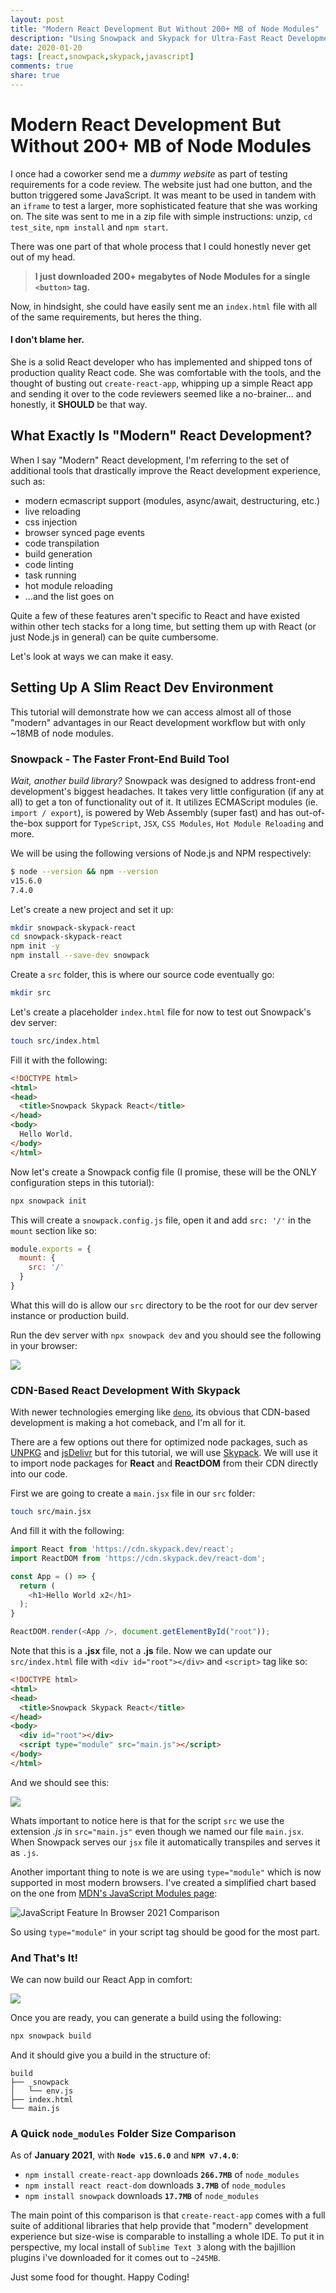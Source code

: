 ```yaml
---
layout: post
title: "Modern React Development But Without 200+ MB of Node Modules"
description: "Using Snowpack and Skypack for Ultra-Fast React Development"
date: 2020-01-20
tags: [react,snowpack,skypack,javascript]
comments: true
share: true
---
```

# Modern React Development But Without 200+ MB of Node Modules

I once had a coworker send me a *dummy website* as part of testing requirements for a code review. The website just had one button, and the button triggered some JavaScript. It was meant to be used in tandem with an `iframe` to test a larger, more sophisticated feature that she was working on. The site was sent to me in a zip file with simple instructions: unzip, `cd test_site`, `npm install` and `npm start`.

There was one part of that whole process that I could honestly never get out of my head. 

> **I just downloaded 200+ megabytes of Node Modules for a single `<button>` tag.** 

Now, in hindsight, she could have easily sent me an `index.html` file with all of the same requirements, but heres the thing. 

#### I don't blame her.

She is a solid React developer who has implemented and shipped tons of production quality React code. She was comfortable with the tools, and the thought of busting out `create-react-app`, whipping up a simple React app and sending it over to the code reviewers seemed like a no-brainer... and honestly, it **SHOULD** be that way.

## What Exactly Is "Modern" React Development?

When I say "Modern" React development, I'm referring to the set of additional tools that drastically improve the React development experience, such as:

- modern ecmascript support (modules, async/await, destructuring, etc.)
- live reloading
- css injection
- browser synced page events
- code transpilation
- build generation
- code linting
- task running
- hot module reloading
- ...and the list goes on

Quite a few of these features aren't specific to React and have existed within other tech stacks for a long time, but setting them up with React (or just Node.js in general) can be quite cumbersome.

Let's look at ways we can make it easy.

## Setting Up A Slim React Dev Environment

This tutorial will demonstrate how we can access almost all of those "modern" advantages in our React development workflow but with only ~18MB of node modules.

### Snowpack - The Faster Front-End Build Tool

*Wait, another build library?* Snowpack was designed to address front-end development's biggest headaches. It takes very little configuration (if any at all) to get a ton of functionality out of it. It utilizes ECMAScript modules (ie. `import / export`), is powered by Web Assembly (super fast) and has out-of-the-box support for `TypeScript`, `JSX`, `CSS Modules`, `Hot Module Reloading` and more.

We will be using the following versions of Node.js and NPM respectively:

```bash
$ node --version && npm --version
v15.6.0
7.4.0
```

Let's create a new project and set it up:

```bash
mkdir snowpack-skypack-react
cd snowpack-skypack-react
npm init -y
npm install --save-dev snowpack
```

Create a `src` folder, this is where our source code eventually go:

```bash
mkdir src
```

Let's create a placeholder `index.html` file for now to test out Snowpack's dev server:

```bash
touch src/index.html
```

Fill it with the following:

```html
<!DOCTYPE html>
<html>
<head>
  <title>Snowpack Skypack React</title>
</head>
<body>
  Hello World.
</body>
</html>
```


Now let's create a Snowpack config file (I promise, these will be the ONLY configuration steps in this tutorial):

```bash
npx snowpack init
```

This will create a `snowpack.config.js` file, open it and add `src: '/'` in the `mount` section like so:

```javascript
module.exports = {
  mount: {
    src: '/'
  }
}
```

What this will do is allow our `src` directory to be the root for our dev server instance or production build.

Run the dev server with `npx snowpack dev` and you should see the following in your browser:

![](https://res.cloudinary.com/dvivnklwq/image/upload/v1610924720/rlxidtvgyhfsnybeutyn.png)

### CDN-Based React Development With Skypack

With newer technologies emerging like [`deno`](https://deno.land/), its obvious that CDN-based development is making a hot comeback, and I'm all for it.

There are a few options out there for optimized node packages, such as [UNPKG](https://unpkg.com/) and [jsDelivr](https://www.jsdelivr.com/) but for this tutorial, we will use [Skypack](https://www.skypack.dev/). We will use it to import node packages for **React** and **ReactDOM** from their CDN directly into our code.

First we are going to create a `main.jsx` file in our `src` folder:

```bash
touch src/main.jsx
```

And fill it with the following:

```javascript
import React from 'https://cdn.skypack.dev/react';
import ReactDOM from 'https://cdn.skypack.dev/react-dom';

const App = () => {
  return (
    <h1>Hello World x2</h1>
  );
}

ReactDOM.render(<App />, document.getElementById("root"));
```


Note that this is a **.jsx** file, not a **.js** file. Now we can update our `src/index.html` file with `<div id="root"></div>` and `<script>` tag like so:

```html
<!DOCTYPE html>
<html>
<head>
  <title>Snowpack Skypack React</title>
</head>
<body>
  <div id="root"></div>
  <script type="module" src="main.js"></script>
</body>
</html>
```


And we should see this:

![](https://res.cloudinary.com/dvivnklwq/image/upload/v1611095454/thq4f03qsfj738x7rfuh.png)

Whats important to notice here is that for the script `src` we use the extension *.js* in `src="main.js"` even though we named our file `main.jsx`. When Snowpack serves our `jsx` file it automatically transpiles and serves it as `.js`.

Another important thing to note is we are using `type="module"` which is now supported in most modern browsers. I've created a simplified chart based on the one from [MDN's JavaScript Modules page](https://developer.mozilla.org/en-US/docs/Web/JavaScript/Guide/Modules):

![JavaScript Feature In Browser 2021 Comparison](https://res.cloudinary.com/dvivnklwq/image/upload/v1611104174/d8rjbjmdfx4fax3wgjks.png)

So using `type="module"` in your script tag should be good for the most part.

### And That's It!

We can now build our React App in comfort:

![](https://res.cloudinary.com/dvivnklwq/image/upload/v1611110175/Kapture_2021-01-19_at_21.33.13_u5e2nz.gif)

Once you are ready, you can generate a build using the following:

```bash
npx snowpack build
```

And it should give you a build in the structure of:

```
build
├── _snowpack
│   └── env.js
├── index.html
└── main.js
```

### A Quick `node_modules` Folder Size Comparison

As of **January 2021**, with **`Node v15.6.0`** and **`NPM v7.4.0`**:

- `npm install create-react-app` downloads **`266.7MB`** of `node_modules`
- `npm install react react-dom` downloads **`3.7MB`** of `node_modules`
- `npm install snowpack` downloads **`17.7MB`** of `node_modules`

The main point of this comparison is that `create-react-app` comes with a full suite of additional libraries that help provide that "modern" development experience but size-wise is comparable to installing a whole IDE. To put it in perspective, my local install of `Sublime Text 3` along with the bajillion plugins i've downloaded for it comes out to `~245MB`.

Just some food for thought. Happy Coding!
